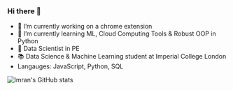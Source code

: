 ### Hi there 👋

- 🔭 I’m currently working on a chrome extension
- 🌱 I’m currently learning ML, Cloud Computing Tools & Robust OOP in Python
- 💼 Data Scientist in PE
- 📚 Data Science & Machine Learning student at Imperial College London
- Langauges: JavaScript, Python, SQL

![Imran's GitHub stats](github-readme-stats-imran-final.vercel.app/api?username=imrankhan37&show_icons=true&theme=radical)


